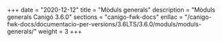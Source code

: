 +++
date        = "2020-12-12"
title       = "Mòduls generals"
description = "Mòduls generals Canigó 3.6.0"
sections    = "canigo-fwk-docs"
enllac		= "/canigo-fwk-docs/documentacio-per-versions/3.6LTS/3.6.0/moduls/moduls-generals/"
weight		= 3
+++
